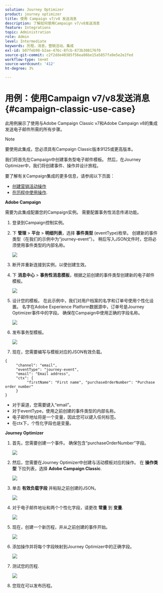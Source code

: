 ```yaml
---
solution: Journey Optimizer
product: journey optimizer
title: 使用 Campaign v7/v8 发送消息
description: 了解如何使用Campaign v7/v8发送消息
feature: Integrations
topic: Administration
role: Admin
level: Intermediate
keywords: 历程，消息，营销活动，集成
exl-id: b07feb98-b2ae-476c-8fcb-873b308176f0
source-git-commit: c2f2dde40385f56ea86be15a5857fa9e5e2e2fed
workflow-type: tm+mt
source-wordcount: '412'
ht-degree: 3%

---
```


# 用例：使用Campaign v7/v8发送消息 {#campaign-classic-use-case}

此用例展示了使用与Adobe Campaign Classic v7和Adobe Campaign v8的集成发送电子邮件所需的所有步骤。

>[!NOTE]
>
>要使用此集成，您必须具有Campaign Classic版本9125或更高版本。

我们将首先在Campaign中创建事务型电子邮件模板。 然后，在Journey Optimizer中，我们将创建事件、操作并设计旅程。

要了解有关Campaign集成的更多信息，请参阅以下页面：

* [创建营销活动操作](../action/acc-action.md)
* [在历程中使用操作](../building-journeys/using-adobe-campaign-classic.md).

**Adobe Campaign**

需要为此集成配置您的Campaign实例。 需要配置事务性消息传递功能。

1. 登录到Campaign控制实例。

1. 下 **管理** > **平台** > **明细列表**，选择 **事件类型** (eventType)枚举。 创建新的事件类型（在我们的示例中为“journey-event”）。 稍后写入JSON文件时，您将必须使用事件类型的内部名称。

   ![](assets/accintegration-uc-1.png)

1. 断开并重新连接到实例，以使创建生效。

1. 下 **消息中心** > **事务性消息模板**，根据之前创建的事件类型创建新的电子邮件模板。

   ![](assets/accintegration-uc-2.png)

1. 设计您的模板。 在此示例中，我们对用户档案的名字和订单号使用个性化设置。 名字在Adobe Experience Platform数据源中，订单号是Journey Optimizer事件中的字段。 确保在Campaign中使用正确的字段名称。

   ![](assets/accintegration-uc-3.png)

1. 发布事务型模板。

   ![](assets/accintegration-uc-4.png)

1. 现在，您需要编写与模板对应的JSON有效负载。

```
{
     "channel": "email",
     "eventType": "journey-event",
     "email": "Email address",
     "ctx": {
          "firstName": "First name", "purchaseOrderNumber": "Purchase order number"
     }
}
```

* 对于渠道，您需要键入“email”。
* 对于eventType，使用之前创建的事件类型的内部名称。
* 电子邮件地址将是一个变量，因此您可以键入任何标签。
* 在ctx下，个性化字段也是变量。

**Journey Optimizer**

1. 首先，您需要创建一个事件。 确保包含“purchaseOrderNumber”字段。

   ![](assets/accintegration-uc-5.png)

1. 然后，您需要在Journey Optimizer中创建与活动模板对应的操作。 在 **操作类型** 下拉列表，选择 **Adobe Campaign Classic**.

   ![](assets/accintegration-uc-6.png)

1. 单击 **有效负载字段** 并粘贴之前创建的JSON。

   ![](assets/accintegration-uc-7.png)

1. 对于电子邮件地址和两个个性化字段，请更改 **常量** 到 **变量**.

   ![](assets/accintegration-uc-8.png)

1. 现在，创建一个新历程，并从之前创建的事件开始。

   ![](assets/accintegration-uc-9.png)

1. 添加操作并将每个字段映射到Journey Optimizer中的正确字段。

   ![](assets/accintegration-uc-10.png)

1. 测试您的历程.

   ![](assets/accintegration-uc-11.png)

1. 您现在可以发布历程。
